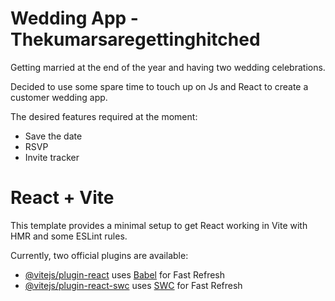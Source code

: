 # Wedding App - Thekumarsaregettinghitched

Getting married at the end of the year and having two wedding celebrations.

Decided to use some spare time to touch up on Js and React to create a customer wedding app.

The desired features required at the moment:

- Save the date
- RSVP
- Invite tracker

# React + Vite

This template provides a minimal setup to get React working in Vite with HMR and some ESLint rules.

Currently, two official plugins are available:

- [@vitejs/plugin-react](https://github.com/vitejs/vite-plugin-react/blob/main/packages/plugin-react/README.md) uses [Babel](https://babeljs.io/) for Fast Refresh
- [@vitejs/plugin-react-swc](https://github.com/vitejs/vite-plugin-react-swc) uses [SWC](https://swc.rs/) for Fast Refresh
